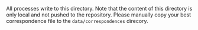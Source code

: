 All processes write to this directory.
Note that the content of this directory is only local and not pushed to the repository. Please manually copy your best correspondence file to the 
`data/correspondences` direcory.